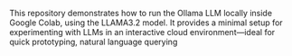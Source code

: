 This repository demonstrates how to run the Ollama LLM locally inside Google Colab, using the LLAMA3.2 model. It provides a minimal setup for experimenting with LLMs in an interactive cloud environment—ideal for quick prototyping, natural language querying

